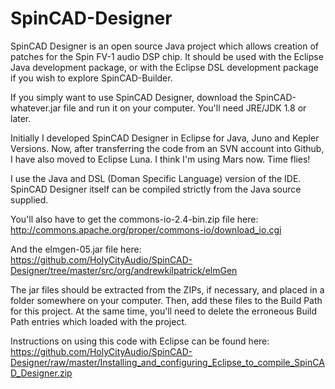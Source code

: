 SpinCAD-Designer
================

SpinCAD Designer is an open source Java project which allows creation of patches for the Spin FV-1 audio DSP chip.
It should be used with the Eclipse Java development package, or with the Eclipse DSL development package if you 
wish to explore SpinCAD-Builder.

If you simply want to use SpinCAD Designer, download the SpinCAD-whatever.jar file and run it on your computer.  You'll need JRE/JDK 1.8 or later.

Initially I developed SpinCAD Designer in Eclipse for Java, Juno and Kepler Versions.  Now, after transferring the code from an SVN account into Github, I have also moved to Eclipse Luna.  I think I'm using Mars now.  Time flies!

I use the Java and DSL (Doman Specific Language) version of the IDE.  SpinCAD Designer itself can be compiled strictly from the Java source supplied.

You'll also have to get the commons-io-2.4-bin.zip file here: http://commons.apache.org/proper/commons-io/download_io.cgi

And the elmgen-05.jar file here: https://github.com/HolyCityAudio/SpinCAD-Designer/tree/master/src/org/andrewkilpatrick/elmGen

The jar files should be extracted from the ZIPs, if necessary, and placed in a folder somewhere on your computer.  Then, add these files to the Build Path for this project.  At the same time, you'll need to delete the erroneous Build Path entries which loaded with the project.

Instructions on using this code with Eclipse can be found here: https://github.com/HolyCityAudio/SpinCAD-Designer/raw/master/Installing_and_configuring_Eclipse_to_compile_SpinCAD_Designer.zip
